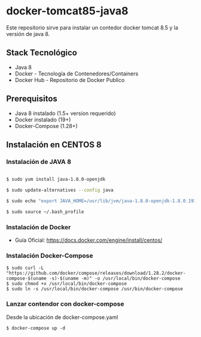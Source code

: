 # docker-tomcat85-java8

Este repositorio sirve para instalar un contedor docker tomcat 8.5 y la versión de java 8.

## Stack Tecnológico

- Java 8
- Docker - Tecnología de Contenedores/Containers
- Docker Hub - Repositorio de Docker Publico

## Prerequisitos

- Java 8 instalado (1.5+ version requerido)
- Docker instalado (19+)
- Docker-Compose (1.28+)

## Instalación en CENTOS 8

### Instalación de JAVA 8

```bash

$ sudo yum install java-1.8.0-openjdk

$ sudo update-alternatives --config java

$ sudo echo "export JAVA_HOME=/usr/lib/jvm/java-1.8.0-openjdk-1.8.0.191.b12-1.el7_6.x86_64/jre/bin/java" >> ~/.bash_profile

$ sudo source ~/.bash_profile

```

### Instalación de Docker

- Guía Oficial: https://docs.docker.com/engine/install/centos/

### Instalación Docker-Compose

```
$ sudo curl -L "https://github.com/docker/compose/releases/download/1.28.2/docker-compose-$(uname -s)-$(uname -m)" -o /usr/local/bin/docker-compose
$ sudo chmod +x /usr/local/bin/docker-compose
$ sudo ln -s /usr/local/bin/docker-compose /usr/bin/docker-compose

```

### Lanzar contendor con docker-compose

Desde la ubicación de docker-compose.yaml

```
$ docker-compose up -d 
``` 
